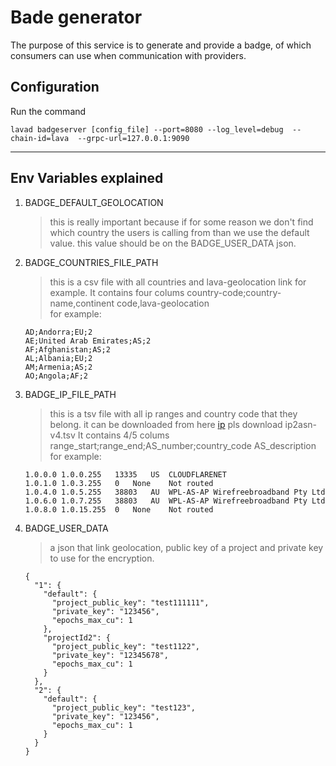 # Bade generator

The purpose of this service is to generate and provide a badge, of which consumers can use when communication with providers.

## Configuration

Run the command

```
lavad badgeserver [config_file] --port=8080 --log_level=debug  --chain-id=lava  --grpc-url=127.0.0.1:9090
```

---

## Env Variables explained

1.  BADGE_DEFAULT_GEOLOCATION
    > this is really important because if for some reason we don't find which country the users is calling from than we use the default value.
        this value should be on the BADGE_USER_DATA json.
2.  BADGE_COUNTRIES_FILE_PATH

    > this is a csv file with all countries and lava-geolocation link for example.
    > It contains four colums country-code;country-name,continent code,lava-geolocation  
    > for example:

    ```
    AD;Andorra;EU;2
    AE;United Arab Emirates;AS;2
    AF;Afghanistan;AS;2
    AL;Albania;EU;2
    AM;Armenia;AS;2
    AO;Angola;AF;2
    ```

3.  BADGE_IP_FILE_PATH
    > this is a tsv file with all ip ranges and country code that they belong.
    > it can be downloaded from here [ip](https://iptoasn.com/) pls download ip2asn-v4.tsv
    > It contains 4/5 colums range_start;range_end;AS_number;country_code AS_description  
    > for example:
    ```
    1.0.0.0 1.0.0.255	13335	US	CLOUDFLARENET
    1.0.1.0	1.0.3.255	0	None	Not routed
    1.0.4.0	1.0.5.255	38803	AU	WPL-AS-AP Wirefreebroadband Pty Ltd
    1.0.6.0	1.0.7.255	38803	AU	WPL-AS-AP Wirefreebroadband Pty Ltd
    1.0.8.0	1.0.15.255	0	None	Not routed
    ```
4.  BADGE_USER_DATA
    > a json that link geolocation, public key of a project and private key to use for the encryption.
    ```
    {
      "1": {
        "default": {
          "project_public_key": "test111111",
          "private_key": "123456",
          "epochs_max_cu": 1
        },
        "projectId2": {
          "project_public_key": "test1122",
          "private_key": "12345678",
          "epochs_max_cu": 1
        }
      },
      "2": {
        "default": {
          "project_public_key": "test123",
          "private_key": "123456",
          "epochs_max_cu": 1
        }
      }
    }
    ```
